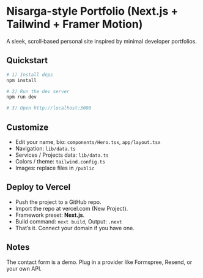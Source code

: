 # Nisarga-style Portfolio (Next.js + Tailwind + Framer Motion)

A sleek, scroll‑based personal site inspired by minimal developer portfolios.

## Quickstart

```bash
# 1) Install deps
npm install

# 2) Run the dev server
npm run dev

# 3) Open http://localhost:3000
```

## Customize

- Edit your name, bio: `components/Hero.tsx`, `app/layout.tsx`
- Navigation: `lib/data.ts`
- Services / Projects data: `lib/data.ts`
- Colors / theme: `tailwind.config.ts`
- Images: replace files in `/public`

## Deploy to Vercel

- Push the project to a GitHub repo.
- Import the repo at vercel.com (New Project).
- Framework preset: **Next.js**.
- Build command: `next build`, Output: `.next`
- That’s it. Connect your domain if you have one.

## Notes

The contact form is a demo. Plug in a provider like Formspree, Resend, or your own API.

